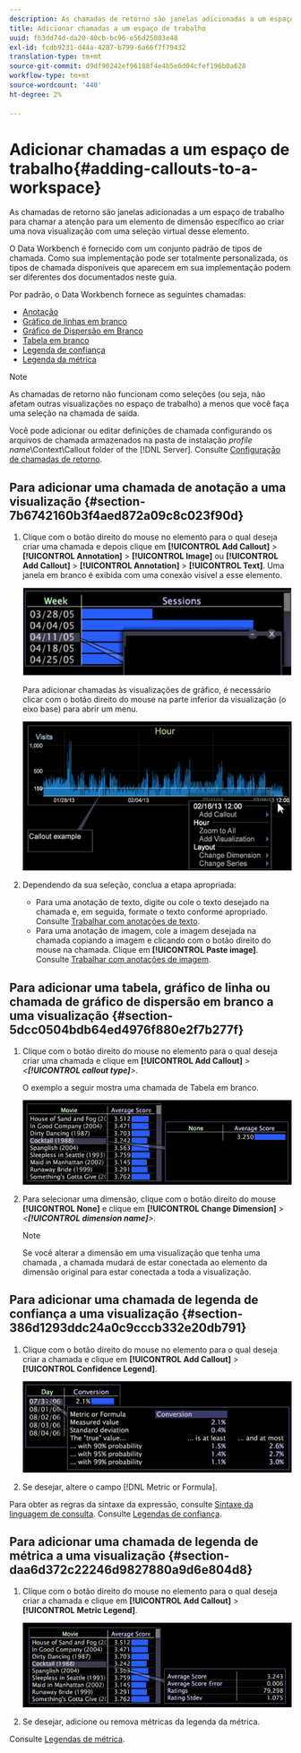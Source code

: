 ```yaml
---
description: As chamadas de retorno são janelas adicionadas a um espaço de trabalho para chamar a atenção para um elemento de dimensão específico ao criar uma nova visualização com uma seleção virtual desse elemento.
title: Adicionar chamadas a um espaço de trabalho
uuid: fb3dd74d-da20-40cb-bc96-e56d25003e48
exl-id: fcdb9231-d44a-4287-b799-6a66f7f79432
translation-type: tm+mt
source-git-commit: d9df90242ef96188f4e4b5e6d04cfef196b0a628
workflow-type: tm+mt
source-wordcount: '440'
ht-degree: 2%

---
```


# Adicionar chamadas a um espaço de trabalho{#adding-callouts-to-a-workspace}

As chamadas de retorno são janelas adicionadas a um espaço de trabalho para chamar a atenção para um elemento de dimensão específico ao criar uma nova visualização com uma seleção virtual desse elemento.

O Data Workbench é fornecido com um conjunto padrão de tipos de chamada. Como sua implementação pode ser totalmente personalizada, os tipos de chamada disponíveis que aparecem em sua implementação podem ser diferentes dos documentados neste guia.

Por padrão, o Data Workbench fornece as seguintes chamadas:

* [Anotação](../../../home/c-get-started/c-vis/c-call-wkspc.md#section-7b6742160b3f4aed872a09c8c023f90d)
* [Gráfico de linhas em branco](../../../home/c-get-started/c-vis/c-call-wkspc.md#section-5dcc0504bdb64ed4976f880e2f7b277f)
* [Gráfico de Dispersão em Branco](../../../home/c-get-started/c-vis/c-call-wkspc.md#section-5dcc0504bdb64ed4976f880e2f7b277f)
* [Tabela em branco](../../../home/c-get-started/c-vis/c-call-wkspc.md#section-5dcc0504bdb64ed4976f880e2f7b277f)
* [Legenda de confiança](../../../home/c-get-started/c-vis/c-call-wkspc.md#section-386d1293ddc24a0c9cccb332e20db791)
* [Legenda da métrica](../../../home/c-get-started/c-vis/c-call-wkspc.md#section-daa6d372c22246d9827880a9d6e804d8)

>[!NOTE]
>
>As chamadas de retorno não funcionam como seleções (ou seja, não afetam outras visualizações no espaço de trabalho) a menos que você faça uma seleção na chamada de saída.

Você pode adicionar ou editar definições de chamada configurando os arquivos de chamada armazenados na pasta de instalação *profile name*\Context\Callout folder of the [!DNL Server]. Consulte [Configuração de chamadas de retorno](../../../home/c-get-started/c-intf-anlys-ftrs/c-config-callouts.md#concept-f6e91e172f5e4c009245c9c549beb76a).

## Para adicionar uma chamada de anotação a uma visualização {#section-7b6742160b3f4aed872a09c8c023f90d}

1. Clique com o botão direito do mouse no elemento para o qual deseja criar uma chamada e depois clique em **[!UICONTROL Add Callout]** > **[!UICONTROL Annotation]** > **[!UICONTROL Image]** ou **[!UICONTROL Add Callout]** > **[!UICONTROL Annotation]** > **[!UICONTROL Text]**. Uma janela em branco é exibida com uma conexão visível a esse elemento.

   ![](assets/client-call.png)

   Para adicionar chamadas às visualizações de gráfico, é necessário clicar com o botão direito do mouse na parte inferior da visualização (o eixo base) para abrir um menu.

   ![](assets/visualization_callout_linegraph.png)

1. Dependendo da sua seleção, conclua a etapa apropriada:

   * Para uma anotação de texto, digite ou cole o texto desejado na chamada e, em seguida, formate o texto conforme apropriado. Consulte [Trabalhar com anotações de texto](../../../home/c-get-started/c-analysis-vis/c-annots/c-text-annots.md#concept-55b4aa3e0c58470b8e3c9d452e12a777).
   * Para uma anotação de imagem, cole a imagem desejada na chamada copiando a imagem e clicando com o botão direito do mouse na chamada. Clique em **[!UICONTROL Paste image]**. Consulte [Trabalhar com anotações de imagem](../../../home/c-get-started/c-analysis-vis/c-annots/c-image-annots.md#concept-02081ed7d91c4fdcb8fc863f2a51c962).

## Para adicionar uma tabela, gráfico de linha ou chamada de gráfico de dispersão em branco a uma visualização {#section-5dcc0504bdb64ed4976f880e2f7b277f}

1. Clique com o botão direito do mouse no elemento para o qual deseja criar uma chamada e clique em **[!UICONTROL Add Callout]** > *&lt;**[!UICONTROL callout type]**>*.

   O exemplo a seguir mostra uma chamada de Tabela em branco.

   ![](assets/vis_callout_blank_bar_graph.png)

1. Para selecionar uma dimensão, clique com o botão direito do mouse **[!UICONTROL None]** e clique em **[!UICONTROL Change Dimension]** > *&lt;**[!UICONTROL dimension name]**>*.

   >[!NOTE]
   >
   >Se você alterar a dimensão em uma visualização que tenha uma chamada , a chamada mudará de estar conectada ao elemento da dimensão original para estar conectada a toda a visualização.

## Para adicionar uma chamada de legenda de confiança a uma visualização {#section-386d1293ddc24a0c9cccb332e20db791}

1. Clique com o botão direito do mouse no elemento para o qual deseja criar a chamada e clique em **[!UICONTROL Add Callout]** > **[!UICONTROL Confidence Legend]**.

   ![](assets/vis_callout_confidenceLegend.png)

1. Se desejar, altere o campo [!DNL Metric or Formula].

Para obter as regras da sintaxe da expressão, consulte [Sintaxe da linguagem de consulta](../../../home/c-get-started/c-qry-lang-syntx/c-qry-lang-syntx.md#concept-15d1d3f5164a47d49468c5acb7299d9f). Consulte [Legendas de confiança](../../../home/c-get-started/c-analysis-vis/c-legends/c-conf-leg.md#concept-73db81c2c218427786c04068aa778efd).

## Para adicionar uma chamada de legenda de métrica a uma visualização {#section-daa6d372c22246d9827880a9d6e804d8}

1. Clique com o botão direito do mouse no elemento para o qual deseja criar a chamada e clique em **[!UICONTROL Add Callout]** > **[!UICONTROL Metric Legend]**.

   ![](assets/vis_callout_metricLegend.png)

1. Se desejar, adicione ou remova métricas da legenda da métrica.

Consulte [Legendas de métrica](../../../home/c-get-started/c-analysis-vis/c-legends/c-metric-leg.md#concept-e7195bc8f7844ae295bda3a88b028d5b).
